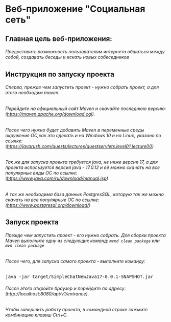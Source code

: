# Веб-приложение "Социальная сеть"
## Главная цель веб-приложения: 
###### Предоставить возможность пользователям интернета обшаться между собой, создавать беседы и искать новых собеседников

## Инструкция по запуску проекта

###### Сперва, прежде чем запустить проект - нужно собрать проект, а для этого необходим maven. 
###### Перейдите на официальный сайт Maven и скачайте последнюю версию: (https://maven.apache.org/download.cgi).

###### После чего нужно будет добавить Maven в переменные среды окружения ОС,как это сделать и на Windows 10 и на Linux, указано по ссылке: (https://javarush.com/quests/lectures/questservlets.level01.lecture00)
###### Так же для запуска проекта требуется java, не ниже версии 17, а для проекта используется версия java - 17.0.12 и её можно скачать на все популярные виды ОС по ссылке: (https://www.java.com/ru/download/manual.jsp)
###### А так же необходима база данных PostgresSQL, которую так же можно скачать на все популярные ОС по ссылке: (https://www.postgresql.org/download/)

## Запуск проекта
###### Прежде чем запустить проект - его нужно собрать. Для сборки проекта Maven выполните одну из следующих команд: `mvnd clean package` или `mvn clean package`
###### После чего, для запуска самого проекта - выполните команду:

   <pre>java -jar target/SimpleChatNewJava17-0.0.1-SNAPSHOT.jar</pre>
###### После этого откройте браузер и перейдите по адресу: (http://localhost:8080/api/v1/entrance).
###### Чтобы завершить работу проекта, в командной строке зажмите комбинацию клавиш Ctrl+C.

